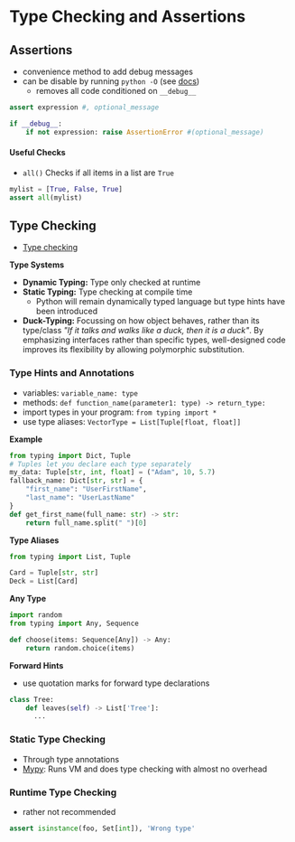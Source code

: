 # Type Checking and Assertions



## Assertions

- convenience method to add debug messages
- can be disable by running `python -O` (see [docs](https://docs.python.org/3/using/cmdline.html#cmdoption-O))
  - removes all code conditioned on `__debug__`



```python
assert expression #, optional_message
```

```python
if __debug__:
    if not expression: raise AssertionError #(optional_message)
```



#### Useful Checks



- `all()` Checks if all items in a list are `True`

```python
mylist = [True, False, True]
assert all(mylist)
```







## Type Checking

- [Type checking](https://realpython.com/python-type-checking/)

**Type Systems**

- **Dynamic Typing:** Type only checked at runtime
- **Static Typing:** Type checking at compile time
  - Python will remain dynamically typed language but type hints have been introduced
- **Duck-Typing:** Focussing on how object behaves, rather than its type/class *"If it talks and walks like a duck, then it is a duck"*.  By emphasizing interfaces rather than specific types, well-designed code improves its flexibility by allowing polymorphic substitution.

### Type Hints and Annotations

- variables: `variable_name: type`
- methods: ``def function_name(parameter1: type) -> return_type:``
- import types in your program: `from typing import *`
- use type aliases: `VectorType = List[Tuple[float, float]] `

**Example**

```python
from typing import Dict, Tuple
# Tuples let you declare each type separately
my_data: Tuple[str, int, float] = ("Adam", 10, 5.7)
fallback_name: Dict[str, str] = {
    "first_name": "UserFirstName",
    "last_name": "UserLastName"
}
def get_first_name(full_name: str) -> str:
	return full_name.split(" ")[0]
```

**Type Aliases**

```python
from typing import List, Tuple

Card = Tuple[str, str]
Deck = List[Card]
```

**Any Type**

```python
import random
from typing import Any, Sequence

def choose(items: Sequence[Any]) -> Any:
    return random.choice(items)
```

**Forward Hints**

- use quotation marks for forward type declarations 

```python
class Tree:
    def leaves(self) -> List['Tree']:
      ...
```



### Static Type Checking

- Through type annotations
- [Mypy](http://www.mypy-lang.org/): Runs VM and does type checking with almost no overhead



### Runtime Type Checking

- rather not recommended

```python
assert isinstance(foo, Set[int]), 'Wrong type'
```

